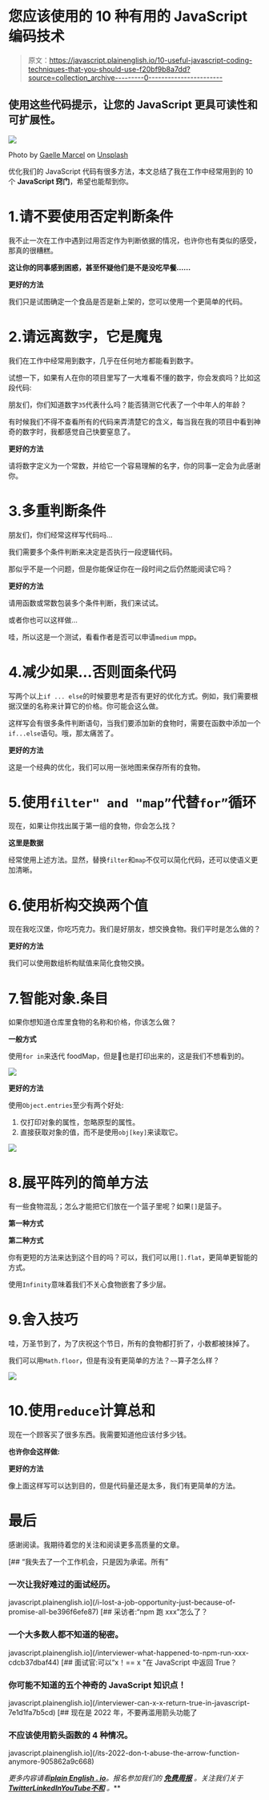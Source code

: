 # 您应该使用的 10 种有用的 JavaScript 编码技术

> 原文：<https://javascript.plainenglish.io/10-useful-javascript-coding-techniques-that-you-should-use-f20bf9b8a7dd?source=collection_archive---------0----------------------->

## 使用这些代码提示，让您的 JavaScript 更具可读性和可扩展性。

![](img/60cdcfa646258a18aeb4c686f5cf8269.png)

Photo by [Gaelle Marcel](https://unsplash.com/@gaellemarcel?utm_source=medium&utm_medium=referral) on [Unsplash](https://unsplash.com?utm_source=medium&utm_medium=referral)

优化我们的 JavaScript 代码有很多方法，本文总结了我在工作中经常用到的 10 个 **JavaScript 窍门**，希望也能帮到你。

# 1.请不要使用否定判断条件

我不止一次在工作中遇到过用否定作为判断依据的情况，也许你也有类似的感受，那真的很糟糕。

**这让你的同事感到困惑，甚至怀疑他们是不是没吃早餐……**

**更好的方法**

我们只是试图确定一个食品是否是新上架的，您可以使用一个更简单的代码。

# 2.请远离数字，它是魔鬼

我们在工作中经常用到数字，几乎在任何地方都能看到数字。

试想一下，如果有人在你的项目里写了一大堆看不懂的数字，你会发疯吗？比如这段代码:

朋友们，你们知道数字`35`代表什么吗？能否猜测它代表了一个中年人的年龄？

有时候我们不得不查看所有的代码来弄清楚它的含义，每当我在我的项目中看到神奇的数字时，我都感觉自己快要窒息了。

**更好的方法**

请将数字定义为一个常数，并给它一个容易理解的名字，你的同事一定会为此感谢你。

# 3.多重判断条件

朋友们，你们经常这样写代码吗…

我们需要多个条件判断来决定是否执行一段逻辑代码。

那似乎不是一个问题，但是你能保证你在一段时间之后仍然能阅读它吗？

**更好的方法**

请用函数或常数包装多个条件判断，我们来试试。

或者你也可以这样做…

哇，所以这是一个测试，看看作者是否可以申请`medium` mpp。

# 4.减少如果…否则面条代码

写两个以上`if ... else`的时候要思考是否有更好的优化方式。例如，我们需要根据汉堡的名称来计算它的价格。你可能会这么做。

这样写会有很多条件判断语句，当我们要添加新的食物时，需要在函数中添加一个`if...else`语句。哦，那太痛苦了。

**更好的方法**

这是一个经典的优化，我们可以用一张地图来保存所有的食物。

# 5.使用`filter" and "map”`代替`for”`循环

现在，如果让你找出属于第一组的食物，你会怎么找？

**这里是数据**

经常使用上述方法。显然，替换`filter`和`map`不仅可以简化代码，还可以使语义更加清晰。

# 6.使用析构交换两个值

现在我吃汉堡，你吃巧克力。我们是好朋友，想交换食物。我们平时是怎么做的？

**更好的方法**

我们可以使用数组析构赋值来简化食物交换。

# 7.智能对象.条目

如果你想知道仓库里食物的名称和价格，你该怎么做？

**一般方式**

使用`for in`来迭代 foodMap，但是🌭也是打印出来的，这是我们不想看到的。

![](img/a24d3645dc8ddc47b2b07c966a2c6e05.png)

**更好的方法**

使用`Object.entries`至少有两个好处:

1.  仅打印对象的属性，忽略原型的属性。
2.  直接获取对象的值，而不是使用`obj[key]`来读取它。

![](img/55ad826b2f2b944c5eb1b7fcc09becd6.png)

# 8.展平阵列的简单方法

有一些食物混乱；怎么才能把它们放在一个篮子里呢？如果`[]`是篮子。

**第一种方式**

**第二种方式**

你有更短的方法来达到这个目的吗？可以，我们可以用`[].flat`，更简单更智能的方式。

使用`Infinity`意味着我们不关心食物嵌套了多少层。

# 9.舍入技巧

哇，万圣节到了，为了庆祝这个节日，所有的食物都打折了，小数都被抹掉了。

我们可以用`Math.floor`，但是有没有更简单的方法？`~~`算子怎么样？

![](img/d612738e7bd28c3e851399def0e0c46d.png)

# 10.使用`reduce`计算总和

现在一个顾客买了很多东西。我需要知道他应该付多少钱。

**也许你会这样做:**

**更好的方法**

像上面这样写可以达到目的，但是代码量还是太多，我们有更简单的方法。

# 最后

感谢阅读。我期待着您的关注和阅读更多高质量的文章。

[](/i-lost-a-job-opportunity-just-because-of-promise-all-be396f6efe87) [## “我失去了一个工作机会，只是因为承诺。所有”

### 一次让我好难过的面试经历。

javascript.plainenglish.io](/i-lost-a-job-opportunity-just-because-of-promise-all-be396f6efe87) [](/interviewer-what-happened-to-npm-run-xxx-cdcb37dbaf44) [## 采访者:“npm 跑 xxx”怎么了？

### 一个大多数人都不知道的秘密。

javascript.plainenglish.io](/interviewer-what-happened-to-npm-run-xxx-cdcb37dbaf44) [](/interviewer-can-x-x-return-true-in-javascript-7e1d1fa7b5cd) [## 面试官:可以“x！== x "在 JavaScript 中返回 True？

### 你可能不知道的五个神奇的 JavaScript 知识点！

javascript.plainenglish.io](/interviewer-can-x-x-return-true-in-javascript-7e1d1fa7b5cd) [](/its-2022-don-t-abuse-the-arrow-function-anymore-905862a9c668) [## 现在是 2022 年，不要再滥用箭头功能了

### 不应该使用箭头函数的 4 种情况。

javascript.plainenglish.io](/its-2022-don-t-abuse-the-arrow-function-anymore-905862a9c668) 

*更多内容请看*[***plain English . io***](https://plainenglish.io/)*。报名参加我们的* [***免费周报***](http://newsletter.plainenglish.io/) *。关注我们关于*[***Twitter***](https://twitter.com/inPlainEngHQ)[***LinkedIn***](https://www.linkedin.com/company/inplainenglish/)*[***YouTube***](https://www.youtube.com/channel/UCtipWUghju290NWcn8jhyAw)*[***不和***](https://discord.gg/GtDtUAvyhW) *。***